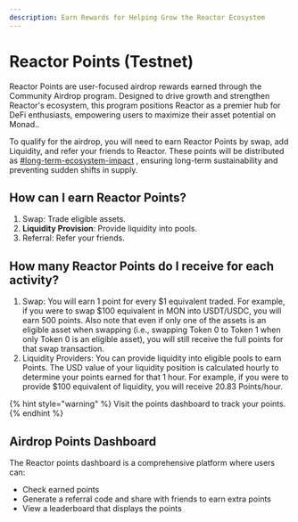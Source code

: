 ```yaml
---
description: Earn Rewards for Helping Grow the Reactor Ecosystem
---
```


# Reactor Points (Testnet)



Reactor Points are user-focused airdrop rewards earned through the Community Airdrop program. Designed to drive growth and strengthen Reactor's ecosystem, this program positions Reactor as a premier hub for DeFi enthusiasts, empowering users to maximize their asset potential on Monad..

To qualify for the airdrop, you will need to earn Reactor Points by swap, add Liquidity, and refer your friends to Reactor. These points will be distributed as [#long-term-ecosystem-impact](./#long-term-ecosystem-impact "mention") , ensuring long-term sustainability and preventing sudden shifts in supply.

## How can I earn Reactor Points?

1. Swap: Trade eligible assets.
2. **Liquidity Provision**: Provide liquidity into pools.
3. Referral: Refer your friends.

## How many Reactor Points do I receive for each activity?

1. Swap: You will earn 1 point for every $1 equivalent traded. For example, if you were to swap $100 equivalent in MON into USDT/USDC, you will earn 500 points. Also note that even if only one of the assets is an eligible asset when swapping (i.e., swapping Token 0 to Token 1 when only Token 0 is an eligible asset), you will still receive the full points for that swap transaction.
2. Liquidity Providers: You can provide liquidity into eligible pools to earn Points. The USD value of your liquidity position is calculated hourly to determine your points earned for that 1 hour. For example, if you were to provide $100 equivalent of liquidity, you will receive 20.83 Points/hour.

{% hint style="warning" %}
Visit the points dashboard to track your points.
{% endhint %}

## Airdrop Points Dashboard

The Reactor points dashboard is a comprehensive platform where users can:

* Check earned points
* Generate a referral code and share with friends to earn extra points
* View a leaderboard that displays the points
